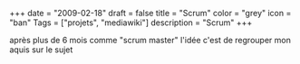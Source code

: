 +++
date = "2009-02-18"
draft = false
title = "Scrum"
color = "grey"
icon = "ban"
Tags = ["projets", "mediawiki"]
description = "Scrum"
+++

après plus de 6 mois comme "scrum master" l'idée c'est de regrouper mon
aquis sur le sujet
